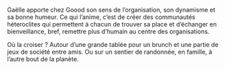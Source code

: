 ﻿---
name: Gaëlle Labache
bulle1:
bulle2: “Learning by doing”
bulle3: John Dewey
image: /images/portraits/gaelleL.jpg 
hashtag: '#patchworkeuse'
job: Tisseuse de Liens
facebook: 
twitter: 
linkedin: https://www.linkedin.com/in/gaelle-labache-217407102/
blog: 
---
Gaëlle apporte chez Goood son sens de l’organisation, son dynamisme et sa bonne humeur. 
Ce qui l’anime, c’est de créer des communautés héteroclites qui permettent à chacun de trouver sa place et d’échanger en bienveillance, 
bref, remettre plus d’humain au centre des organisations. 

Où la croiser ? Autour d’une grande tablée pour un brunch et une partie de jeux de société entre amis.
Ou sur un sentier de randonnée, en famille, à l’autre bout de la planète.